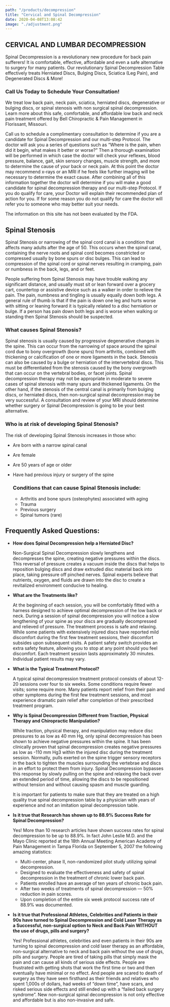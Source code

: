 ```yaml
---
path: "/products/decompression"
title: "Cervical and Spinal Decompression"
date: 2020-04-08T13:08:42
image: "./adjustment.png"
---
```


## CERVICAL AND LUMBAR DECOMPRESSION

Spinal Decompression is a revolutionary new procedure for back pain sufferers! It is comfortable, effective, affordable and even a safe alternative to surgery for many patients. Our revolutionary Spinal Decompression Table effectively treats Herniated Discs, Bulging Discs, Sciatica (Leg Pain), and Degenerated Discs & More!

### Call Us Today to Schedule Your Consultation!

We treat low back pain, neck pain, sciatica, herniated discs, degenerative or bulging discs, or spinal stenosis with non surgical spinal decompression. Learn more about this safe, comfortable, and affordable low back and neck pain treatment offered by Bell Chiropractic & Pain Management in Florissant, Missouri.

Call us to schedule a complimentary consultation to determine if you are a candidate for Spinal Decompression and our multi-step Protocol. The doctor will ask you a series of questions such as “Where is the pain, when did it begin, what makes it better or worse?” Then a thorough examination will be performed in which case the doctor will check your reflexes, blood pressure, balance, gait, skin sensory changes, muscle strength, and more to determine the cause of your back or neck pain. At this point the doctor may recommend x-rays or an MRI if he feels like further imaging will be necessary to determine the exact cause. After combining all of this information together the doctor will determine if you will make a good candidate for spinal decompression therapy and our multi-step Protocol. If you do qualify for care, your Doctor will explain their recommended plan of action for you. If for some reason you do not qualify for care the doctor will refer you to someone who may better suit your needs.

The information on this site has not been evaluated by the FDA.

## Spinal Stenosis

Spinal Stenosis or narrowing of the spinal cord canal is a condition that affects many adults after the age of 50. This occurs when the spinal canal, containing the nerve roots and spinal cord becomes constricted or compressed usually by bone spurs or disc bulges. This can lead to compression of the spinal cord or spinal nerves resulting in cramping, pain or numbness in the back, legs, and or feet.

People suffering from Spinal Stenosis may have trouble walking any significant distance, and usually must sit or lean forward over a grocery cart, countertop or assistive device such as a walker in order to relieve the pain. The pain, numbness and tingling is usually equally down both legs. A general rule of thumb is that if the pain is down one leg and hurts worse with sitting or leaning forward it is typically related to a disc herniation or bulge. If a person has pain down both legs and is worse when walking or standing then Spinal Stenosis should be suspected.

### What causes Spinal Stenosis?

Spinal stenosis is usually caused by progressive degenerative changes in the spine. This can occur from the narrowing of space around the spinal cord due to bony overgrowth (bone spurs) from arthritis, combined with thickening or calcification of one or more ligaments in the back. Stenosis can also be caused by a bulge or herniation of the intervertebral discs. This must be differentiated from the stenosis caused by the bony overgrowth that can occur on the vertebral bodies, or facet joints. Spinal decompression therapy may not be appropriate in moderate to severe cases of spinal stenosis with many spurs and thickened ligaments. On the other hand, if the stenosis of the central canal is primarily from bulging discs, or herniated discs, then non-surgical spinal decompression may be very successful. A consultation and review of your MRI should determine whether surgery or Spinal Decompression is going to be your best alternative.

### Who is at risk of developing Spinal Stenosis?

The risk of developing Spinal Stenosis increases in those who:

- Are born with a narrow spinal canal
- Are female
- Are 50 years of age or older
- Have had previous injury or surgery of the spine

  ### Conditions that can cause Spinal Stenosis include:

  - Arthritis and bone spurs (osteophytes) associated with aging
  - Trauma
  - Previous surgery
  - Spinal tumors (rare)

## Frequently Asked Questions:

- **How does Spinal Decompression help a Herniated Disc?**

  Non-Surgical Spinal Decompression slowly lengthens and decompresses the spine, creating negative pressures within the discs. This reversal of pressure creates a vacuum inside the discs that helps to reposition bulging discs and draw extruded disc material back into place, taking pressure off pinched nerves. Spinal experts believe that nutrients, oxygen, and fluids are drawn into the disc to create a revitalized environment conducive to healing.

- **What are the Treatments like?**

  At the beginning of each session, you will be comfortably fitted with a harness designed to achieve optimal decompression of the low back or neck. During a session of spinal decompression you will notice a slow lengthening of your spine as your discs are gradually decompressed and relieved of pressure. The treatment process is safe and relaxing. While some patients with extensively injured discs have reported mild discomfort during the first few treatment sessions, their discomfort subsides upon subsequent visits. A patient safety switch provides an extra safety feature, allowing you to stop at any point should you feel discomfort. Each treatment session lasts approximately 30 minutes. Individual patient results may vary.

- **What is the Typical Treatment Protocol?**

  A typical spinal decompression treatment protocol consists of about 12-20 sessions over four to six weeks. Some conditions require fewer visits; some require more. Many patients report relief from their pain and other symptoms during the first few treatment sessions, and most experience dramatic pain relief after completion of their prescribed treatment program.

- **Why is Spinal Decompression Different from Traction, Physical Therapy and Chiropractic Manipulation?**

  While traction, physical therapy, and manipulation may reduce disc pressures to as low as 40 mm Hg, only spinal decompression has been shown to achieve negative pressures within the spine. It has been clinically proven that spinal decompression creates negative pressures as low as -110 mm Hg3 within the injured disc during the treatment session. Normally, pulls exerted on the spine trigger sensory receptors in the back to tighten the muscles surrounding the vertebrae and discs in an effort to protect them from injury. Spinal Decompression bypasses this response by slowly pulling on the spine and relaxing the back over an extended period of time, allowing the discs to be repositioned without tension and without causing spasm and muscle guarding.

  It is important for patients to make sure that they are treated on a high quality true spinal decompression table by a physician with years of experience and not an imitation spinal decompression table.

- **Is it true that Research has shown up to 88.9% Success Rate for Spinal Decompression?**

  Yes! More than 10 research articles have shown success rates for spinal decompression to be up to 88.9%. In fact John Leslie M.D. and the Mayo Clinic reported at the 18th Annual Meeting American Academy of Pain Management in Tampa Florida on September 5, 2007 the following amazing statistics:

  - Multi-center, phase II, non-randomized pilot study utilizing spinal decompression.
  - Designed to evaluate the effectiveness and safety of spinal decompression in the treatment of chronic lower back pain.
  - Patients enrolled have an average of ten years of chronic back pain.
  - After two weeks of treatments of spinal decompression — 50% reduction in pain scores.
  - Upon completion of the entire six week protocol success rate of 88.9% was documented.

- **Is it true that Professional Athletes, Celebrities and Patients in their 90s have turned to Spinal Decompression and Cold Laser Therapy as a Successful, non-surgical option to Neck and Back Pain WITHOUT the use of drugs, pills and surgery?**

  Yes! Professional athletes, celebrities and even patients in their 90s are turning to spinal decompression and cold laser therapy as an affordable, non-surgical alternative to neck and back pain without the use of drugs, pills and surgery. People are tired of taking pills that simply mask the pain and can cause all kinds of serious side effects. People are frustrated with getting shots that work the first time or two and then eventually have minimal or no effect. And people are scared to death of surgery as they have seen firsthand as their friends and relatives who spent 1,000s of dollars, had weeks of “down time”, have scars, and risked serious side effects and still ended up with a “failed back surgery syndrome”. New non-surgical spinal decompression is not only effective and affordable but is also non-invasive and safe.
